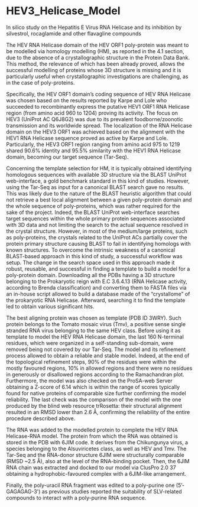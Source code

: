 # HEV3_Helicase_Model
In silico study on the Hepatitis E Virus RNA Helicase and its inhibition by silvestrol, rocaglamide and other flavagline compounds

The HEV RNA Helicase domain of the HEV ORF1 poly-protein was meant to be modelled via homology modelling (HM), as reported in the 4.1 section, due to the absence of a crystallographic structure in the Protein Data Bank. This method, the relevance of which has been already proved, allows the successful modelling of proteins whose 3D structure is missing and it is particularly useful when crystallographic investigations are challenging, as in the case of poly-proteins.   

Specifically, the HEV ORF1 domain’s coding sequence of HEV RNA Helicase was chosen based on the results reported by Karpe and Lole who succeeded to recombinantly express the putative HEV1 ORF1 RNA Helicase region (from amino acid 960 to 1204) proving its activity. The focus on HEV3 (UniProt AC Q6J8G2) was due to its prevalent foodborne/zoonotic transmission and its worldwide spread. The localization of the RNA Helicase domain on the HEV3 ORF1 was achieved based on the alignment with the HEV1 RNA Helicase sequence proved as active by Karpe and Lole. Particularly, the HEV3 ORF1 region ranging from amino acid 975 to 1219 shared 90.6% identity and 95.5% similarity with the HEV1 RNA Helicase domain, becoming our target sequence (Tar-Seq).   

Concerning the template selection for HM, it is typically obtained identifying homologous sequences with available 3D structure via the BLAST UniProt web-interface, a gold benchmark standard in this kind of studies. However, using the Tar-Seq as input for a canonical BLAST search gave no results. This was likely due to the nature of the BLAST heuristic algorithm that could not retrieve a best local alignment between a given poly-protein domain and the whole sequence of poly-proteins, which was rather required for the sake of the project. Indeed, the BLAST UniProt web-interface searches target sequences within the whole primary protein sequences associated with 3D data and not limiting the search to the actual sequence resolved in the crystal structure. However, in most of the medium/large proteins, such as poly-proteins, the crystals related to the UniProt ACs partially cover the protein primary structure causing BLAST to fail in identifying homologs with known structures. To overcome the intrinsic weakness of a canonical BLAST-based approach in this kind of study, a successful workflow was setup. The change in the search space used in this approach made it robust, reusable, and successful in finding a template to build a model for a poly-protein domain. Downloading all the PDBs having a 3D structure belonging to the Prokaryotic reign with E.C 3.6.4.13 (RNA Helicase activity, according to Brenda classification) and converting them to FASTA files via an in-house script allowed to build a database made of the “crystallome” of the prokaryotic RNA Helicase. Afterward, searching it to find the template led to obtain various significant hits.   

The best aligning protein was chosen as template (PDB ID 3WRY). Such protein belongs to the Tomato mosaic virus (Tmv), a positive sense single stranded RNA virus belonging to the same HEV class. Before using it as template to model the HEV RNA Helicase domain, the last 160 N-terminal residues, which were organized in a self-standing sub-domain, were removed being not covered by our Tar-Seq. The model and its refinement process allowed to obtain a reliable and stable model. Indeed, at the end of the topological refinement steps, 90% of the residues were within the mostly favoured regions, 10% in allowed regions and there were no residues in generously or disallowed regions according to the Ramachandran plot. Furthermore, the model was also checked on the ProSA-web Server obtaining a Z-score of 6.14 which is within the range of scores typically found for native proteins of comparable size further confirming the model reliability. The last check was the comparison of the model with the one produced by the blind web resource trRosetta: their structural alignment resulted in an RMSD lower than 2.6 Å, confirming the reliability of the entire procedure described above.   

The RNA was added to the modelled protein to complete the HEV RNA Helicase-RNA model. The protein from which the RNA was obtained is stored in the PDB with 6JIM code. It derives from the Chikungunya virus, a species belonging to the Alsuviricetes class, as well as HEV and Tmv. The Tar-Seq and the RNA-donor structure 6JIM were structurally comparable (RMSD ~2.5 Å), also at the level of the RNA-binding pocket. Then, the 6JIM RNA chain was extracted and docked to our model via ClusPro 2.0 37 obtaining a hydrophobic-favoured complex with a 6JIM-like arrangement.   

Finally, the poly-uracil RNA fragment was edited to a poly-purine one (5’-GAGAGAG-3') as previous studies reported the suitability of SLV-related compounds to interact with a poly-purine RNA sequence.   
